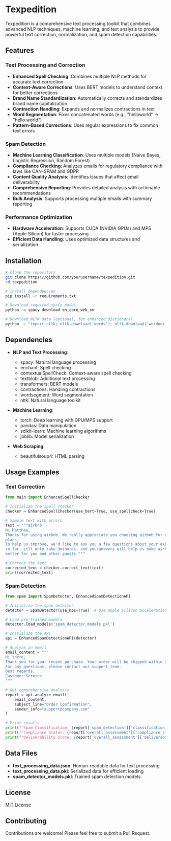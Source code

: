 # Texpedition

Texpedition is a comprehensive text processing toolkit that combines advanced NLP techniques, machine learning, and text analysis to provide powerful text correction, normalization, and spam detection capabilities.

## Features

### Text Processing and Correction
- **Enhanced Spell Checking**: Combines multiple NLP methods for accurate text correction
- **Context-Aware Corrections**: Uses BERT models to understand context for better corrections
- **Brand Name Standardization**: Automatically corrects and standardizes brand name capitalization
- **Contraction Handling**: Expands and normalizes contractions in text
- **Word Segmentation**: Fixes concatenated words (e.g., "helloworld" → "hello world")
- **Pattern-Based Corrections**: Uses regular expressions to fix common text errors

### Spam Detection
- **Machine Learning Classification**: Uses multiple models (Naive Bayes, Logistic Regression, Random Forest)
- **Compliance Checking**: Analyzes emails for regulatory compliance with laws like CAN-SPAM and GDPR
- **Content Quality Analysis**: Identifies issues that affect email deliverability
- **Comprehensive Reporting**: Provides detailed analysis with actionable recommendations
- **Bulk Analysis**: Supports processing multiple emails with summary reporting

### Performance Optimization
- **Hardware Acceleration**: Supports CUDA (NVIDIA GPUs) and MPS (Apple Silicon) for faster processing
- **Efficient Data Handling**: Uses optimized data structures and serialization

## Installation

```bash
# Clone the repository
git clone https://github.com/yourusername/texpedition.git
cd texpedition

# Install dependencies
pip install -r requirements.txt

# Download required spaCy model
python -m spacy download en_core_web_sm

# Download NLTK data (optional, for enhanced dictionary)
python -c "import nltk; nltk.download('words'); nltk.download('wordnet')"
```

## Dependencies

- **NLP and Text Processing**:
  - spacy: Natural language processing
  - enchant: Spell checking
  - contextualSpellCheck: Context-aware spell checking
  - textblob: Additional text processing
  - transformers: BERT models
  - contractions: Handling contractions
  - wordsegment: Word segmentation
  - nltk: Natural language toolkit

- **Machine Learning**:
  - torch: Deep learning with GPU/MPS support
  - pandas: Data manipulation
  - scikit-learn: Machine learning algorithms
  - joblib: Model serialization

- **Web Scraping**:
  - beautifulsoup4: HTML parsing

## Usage Examples

### Text Correction

```python
from main import EnhancedSpellChecker

# Initialize the spell checker
checker = EnhancedSpellChecker(use_bert=True, use_spellcheck=True)

# Sample text with errors
text = """airbnb
Hi Matthew,
Thanks for using airbnb. We really appreciate you choosing airbnb for your travel
plans.
To help us improve, we'd like to ask you a few questions about your experience
so far. itll only take 3minutes, and youranswers will help us make airbnb even
better for you and other guests."""

# Correct the text
corrected_text = checker.correct_text(text)
print(corrected_text)
```

### Spam Detection

```python
from spam import SpamDetector, EnhancedSpamDetectionAPI

# Initialize the spam detector
detector = SpamDetector(use_mps=True)  # Use Apple Silicon acceleration if available

# Load pre-trained models
detector.load_models('spam_detector_models.pkl')

# Initialize the API
api = EnhancedSpamDetectionAPI(detector)

# Analyze an email
email_content = """
Hi there,
Thank you for your recent purchase. Your order will be shipped within 2 business days.
For any questions, please contact our support team.
Best regards,
Customer Service
"""

# Get comprehensive analysis
report = api.analyze_email(
    email_content,
    subject_line="Order Confirmation",
    sender_info="support@company.com"
)

# Print results
print(f"Spam Classification: {report['spam_detection']['classification']}")
print(f"Compliance Status: {report['overall_assessment']['compliance_status']}")
print(f"Deliverability Score: {report['overall_assessment']['deliverability_score']}/100")
```

## Data Files

- **text_processing_data.json**: Human-readable data for text processing
- **text_processing_data.pkl**: Serialized data for efficient loading
- **spam_detector_models.pkl**: Trained spam detection models

## License

[MIT License](LICENSE)

## Contributing

Contributions are welcome! Please feel free to submit a Pull Request.